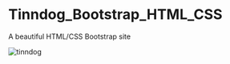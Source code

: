 # Tinndog_Bootstrap_HTML_CSS

A beautiful HTML/CSS Bootstrap site

![tinndog](https://github.com/JohnnyLouisTech/Tinndog_Bootstrap_HTML_CSS/assets/29494723/143649e7-c780-45e7-826e-9b5386f59804)
